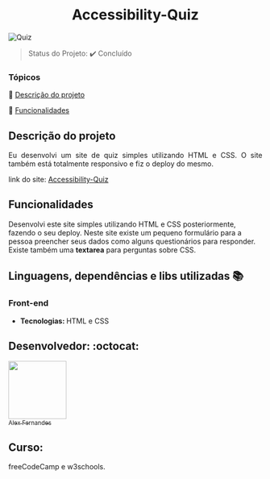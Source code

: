 <div align="center">
    <h1>Accessibility-Quiz</h1>
</div>

![Quiz](https://user-images.githubusercontent.com/108309097/213874005-8df8fb14-d6d6-43ff-892a-d6f6d4fe7c7d.png)

<div>

</div>


> Status do Projeto: :heavy_check_mark: Concluído

### Tópicos 

:small_blue_diamond: [Descrição do projeto](#descrição-do-projeto)

:small_blue_diamond: [Funcionalidades](#funcionalidades)


## Descrição do projeto 

<p align="justify">
Eu desenvolvi um site de quiz simples utilizando HTML e CSS. O site também está totalmente responsivo e fiz o deploy do mesmo.

link do site: <a href="https://accessibility-quiz.vercel.app" target="_blank">Accessibility-Quiz</a>
</p>

## Funcionalidades

Desenvolvi este site simples utilizando HTML e CSS posteriormente, fazendo o seu deploy. Neste site existe um pequeno formulário para a pessoa preencher seus dados como 
alguns questionários para responder. Existe também uma <strong>textarea</strong> para perguntas sobre CSS.

## Linguagens, dependências e libs utilizadas :books:

<h3>Front-end</h3>
<ul>
    <li><b>Tecnologias: </b>HTML e CSS</li>
</ul>




## Desenvolvedor: :octocat:


[<img src="https://github.com/alexfn93.png" width=115><br><sub>Alex Fernandes</sub>](https://github.com/alexfn93)  <br> 


<h2>Curso:</h2> 
freeCodeCamp e w3schools.
